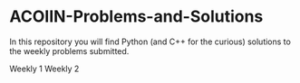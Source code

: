 # ACOIIN-Problems-and-Solutions
In this repository you will find Python (and C++ for the curious) solutions to the weekly problems submitted.

Weekly 1
Weekly 2
